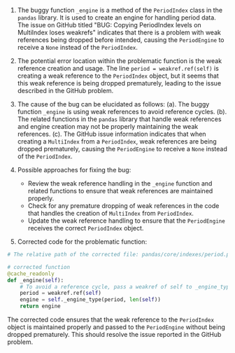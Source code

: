 1. The buggy function `_engine` is a method of the `PeriodIndex` class in the `pandas` library. It is used to create an engine for handling period data. The issue on GitHub titled "BUG: Copying PeriodIndex levels on MultiIndex loses weakrefs" indicates that there is a problem with weak references being dropped before intended, causing the `PeriodEngine` to receive a `None` instead of the `PeriodIndex`.

2. The potential error location within the problematic function is the weak reference creation and usage. The line `period = weakref.ref(self)` is creating a weak reference to the `PeriodIndex` object, but it seems that this weak reference is being dropped prematurely, leading to the issue described in the GitHub problem.

3. The cause of the bug can be elucidated as follows:
   (a). The buggy function `_engine` is using weak references to avoid reference cycles.
   (b). The related functions in the `pandas` library that handle weak references and engine creation may not be properly maintaining the weak references.
   (c). The GitHub issue information indicates that when creating a `MultiIndex` from a `PeriodIndex`, weak references are being dropped prematurely, causing the `PeriodEngine` to receive a `None` instead of the `PeriodIndex`.

4. Possible approaches for fixing the bug:
   - Review the weak reference handling in the `_engine` function and related functions to ensure that weak references are maintained properly.
   - Check for any premature dropping of weak references in the code that handles the creation of `MultiIndex` from `PeriodIndex`.
   - Update the weak reference handling to ensure that the `PeriodEngine` receives the correct `PeriodIndex` object.

5. Corrected code for the problematic function:

```python
# The relative path of the corrected file: pandas/core/indexes/period.py

# corrected function
@cache_readonly
def _engine(self):
    # To avoid a reference cycle, pass a weakref of self to _engine_type.
    period = weakref.ref(self)
    engine = self._engine_type(period, len(self))
    return engine
```

The corrected code ensures that the weak reference to the `PeriodIndex` object is maintained properly and passed to the `PeriodEngine` without being dropped prematurely. This should resolve the issue reported in the GitHub problem.
